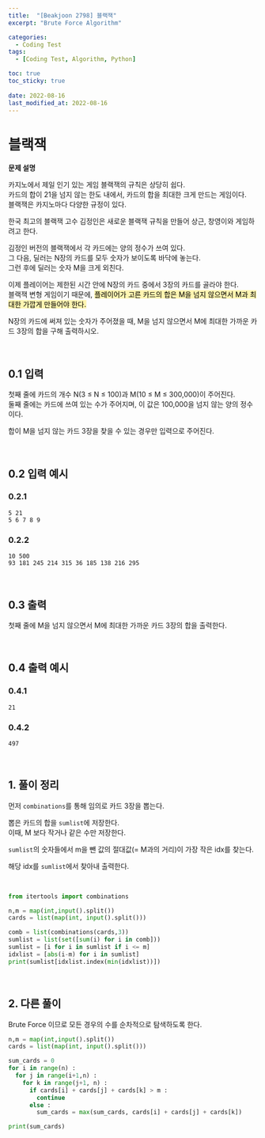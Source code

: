 ```yaml
---
title:  "[Beakjoon 2798] 블랙잭"
excerpt: "Brute Force Algorithm"

categories:
  - Coding Test
tags:
  - [Coding Test, Algorithm, Python]

toc: true
toc_sticky: true
 
date: 2022-08-16
last_modified_at: 2022-08-16
---
```




# 블랙잭

**문제 설명**

카지노에서 제일 인기 있는 게임 블랙잭의 규칙은 상당히 쉽다. <br>
카드의 합이 21을 넘지 않는 한도 내에서, 카드의 합을 최대한 크게 만드는 게임이다. <br>
블랙잭은 카지노마다 다양한 규정이 있다.

한국 최고의 블랙잭 고수 김정인은 새로운 블랙잭 규칙을 만들어 상근, 창영이와 게임하려고 한다.<br>

김정인 버전의 블랙잭에서 각 카드에는 양의 정수가 쓰여 있다. <br>그 다음, 딜러는 N장의 카드를 모두 숫자가 보이도록 바닥에 놓는다.<br> 그런 후에 딜러는 숫자 M을 크게 외친다.

이제 플레이어는 제한된 시간 안에 N장의 카드 중에서 3장의 카드를 골라야 한다.<br> 블랙잭 변형 게임이기 때문에, <mark style = 'background-color:#fff5b1'>플레이어가 고른 카드의 합은 M을 넘지 않으면서 M과 최대한 가깝게 만들어야 한다.</mark>

N장의 카드에 써져 있는 숫자가 주어졌을 때, M을 넘지 않으면서 M에 최대한 가까운 카드 3장의 합을 구해 출력하시오. 


<br>

## 0.1 입력

첫째 줄에 카드의 개수 N(3 ≤ N ≤ 100)과 M(10 ≤ M ≤ 300,000)이 주어진다. <br>둘째 줄에는 카드에 쓰여 있는 수가 주어지며, 이 값은 100,000을 넘지 않는 양의 정수이다.

합이 M을 넘지 않는 카드 3장을 찾을 수 있는 경우만 입력으로 주어진다.


<br>

## 0.2 입력 예시

### 0.2.1
```
5 21
5 6 7 8 9
```
### 0.2.2
```
10 500
93 181 245 214 315 36 185 138 216 295
```


<br>


## 0.3 출력

첫째 줄에 M을 넘지 않으면서 M에 최대한 가까운 카드 3장의 합을 출력한다.

<br>

## 0.4 출력 예시

### 0.4.1
```
21
```

### 0.4.2
```
497
```


<br>

## 1. 풀이 정리

먼저 `combinations`를 통해 임의로 카드 3장을 뽑는다.

뽑은 카드의 합을 `sumlist`에 저장한다.<br>
이때, M 보다 작거나 같은 수만 저장한다.

`sumlist`의 숫자들에서 m을 뺀 값의 절대값(= M과의 거리)이 가장 작은 idx를 찾는다.

해당 idx를 `sumlist`에서 찾아내 출력한다.

<br>

```python
from itertools import combinations

n,m = map(int,input().split())
cards = list(map(int, input().split()))

comb = list(combinations(cards,3))
sumlist = list(set([sum(i) for i in comb]))
sumlist = [i for i in sumlist if i <= m]
idxlist = [abs(i-m) for i in sumlist]
print(sumlist[idxlist.index(min(idxlist))])
```


<br>

## 2. 다른 풀이

Brute Force 이므로 모든 경우의 수를 순차적으로 탐색하도록 한다.

```python
n,m = map(int,input().split())
cards = list(map(int, input().split()))

sum_cards = 0
for i in range(n) : 
  for j in range(i+1,n) : 
    for k in range(j+1, n) :
      if cards[i] + cards[j] + cards[k] > m :
        continue
      else : 
        sum_cards = max(sum_cards, cards[i] + cards[j] + cards[k])

print(sum_cards)
```


